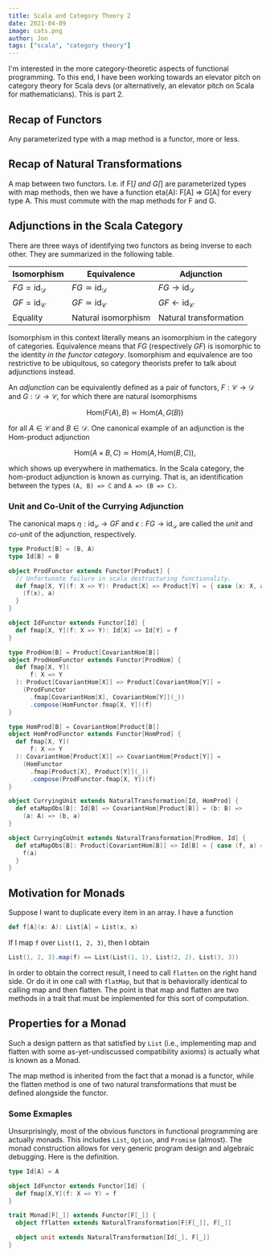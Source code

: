 ```yaml
---
title: Scala and Category Theory 2
date: 2021-04-09
image: cats.png
author: Jon
tags: ["scala", "category theory"]
---
```


I'm interested in the more category-theoretic aspects of functional programming.
To this end, I have been working towards an elevator pitch on category theory
for Scala devs (or alternatively, an elevator pitch on Scala for
mathematicians). This is part 2.

## Recap of Functors

Any parameterized type with a map method is a functor, more or less.

## Recap of Natural Transformations

A map between two functors. I.e. if F[_] and G[_] are parameterized types with
map methods, then we have a function eta(A): F[A] => G[A] for every type A.
This must commute with the map methods for F and G.

## Adjunctions in the Scala Category

There are three ways of identifying two functors as being inverse to each other.
They are summarized in the following table.

<center>

| Isomorphism                    | Equivalence                         | Adjunction                              |
| ------------------------------ | ----------------------------------- | --------------------------------------- |
| $FG = \text{id}_{\mathscr{D}}$ | $FG \simeq \text{id}_{\mathscr{D}}$ | $FG \to \text{id}_{\mathscr{D}}$        |
| $GF = \text{id}_{\mathscr{C}}$ | $GF \simeq \text{id}_{\mathscr{C}}$ | $GF \leftarrow \text{id}_{\mathscr{C}}$ |
| Equality                       | Natural isomorphism                 | Natural transformation                  |

</center>

Isomorphism in this context literally means an isomorphism in the category of
categories. Equivalence means that $FG$ (respectively $GF$) is isomorphic to
the identity _in the functor category_. Isomorphism and equivalence are too
restrictive to be ubiquitous, so category theorists prefer to talk about
adjunctions instead.

An _adjunction_ can be equivalently defined as a pair of functors,
$F:\mathscr{C}\to\mathscr{D}$ and $G:\mathscr{D}\to\mathscr{C}$, for which there
are natural isomorphisms

$$
\text{Hom}(F(A), B) \simeq \text{Hom}(A, G(B))
$$

for all $A\in\mathscr{C}$ and $B\in \mathscr{D}$. One canonical example of an
adjunction is the Hom-product adjunction

$$
\text{Hom}(A\times B, C) \simeq \text{Hom}(A, \text{Hom}(B, C)),
$$

which shows up everywhere in mathematics. In the Scala category, the hom-product
adjunction is known as currying. That is, an identification between the types
`(A, B) => C` and `A => (B => C)`.

### Unit and Co-Unit of the Currying Adjunction

The canonical maps $\eta:\text{id}_{\mathscr{C}} \to GF$ and $\epsilon:FG \to
\text{id}_{\mathscr{D}}$ are called the _unit_ and _co-unit_ of the adjunction,
respectively.

```scala
type Product[B] = (B, A)
type Id[B] = B

object ProdFunctor extends Functor[Product] {
  // Unfortunate failure in scala destructuring functionality.
  def fmap[X, Y](f: X => Y): Product[X] => Product[Y] = { case (x: X, a: A) =>
    (f(x), a)
  }
}

object IdFunctor extends Functor[Id] {
  def fmap[X, Y](f: X => Y): Id[X] => Id[Y] = f
}

type ProdHom[B] = Product[CovariantHom[B]]
object ProdHomFunctor extends Functor[ProdHom] {
  def fmap[X, Y](
      f: X => Y
  ): Product[CovariantHom[X]] => Product[CovariantHom[Y]] =
    (ProdFunctor
      .fmap[CovariantHom[X], CovariantHom[Y]](_))
      .compose(HomFunctor.fmap[X, Y])(f)
}

type HomProd[B] = CovariantHom[Product[B]]
object HomProdFunctor extends Functor[HomProd] {
  def fmap[X, Y](
      f: X => Y
  ): CovariantHom[Product[X]] => CovariantHom[Product[Y]] =
    (HomFunctor
      .fmap[Product[X], Product[Y]](_))
      .compose(ProdFunctor.fmap[X, Y])(f)
}

object CurryingUnit extends NaturalTransformation[Id, HomProd] {
  def etaMapObs[B]: Id[B] => CovariantHom[Product[B]] = (b: B) =>
    (a: A) => (b, a)
}

object CurryingCoUnit extends NaturalTransformation[ProdHom, Id] {
  def etaMapObs[B]: Product[CovariantHom[B]] => Id[B] = { case (f, a) =>
    f(a)
  }
}
```

## Motivation for Monads

Suppose I want to duplicate every item in an array. I have a function

```scala
def f[A](x: A): List[A] = List(x, x)
```

If I map `f` over `List(1, 2, 3)`, then I obtain

```scala
List(1, 2, 3).map(f) == List(List(1, 1), List(2, 2), List(3, 3))
```

In order to obtain the correct result, I need to call `flatten` on the right
hand side. Or do it in one call with `flatMap`, but that is behaviorally
identical to calling map and then flatten. The point is that map and flatten
are two methods in a trait that must be implemented for this sort of
computation.

## Properties for a Monad

Such a design pattern as that satisfied by `List` (i.e., implementing map and
flatten with some as-yet-undiscussed compatibility axioms) is actually what is
known as a Monad.

The map method is inherited from the fact that a monad is a functor, while the
flatten method is one of two natural transformations that must be defined
alongside the functor.

### Some Exmaples

Unsurprisingly, most of the obvious functors in functional programming are
actually monads. This includes `List`, `Option`, and `Promise` (almost). The
monad construction allows for very generic program design and algebraic
debugging. Here is the definition.

```scala
type Id[A] = A

object IdFunctor extends Functor[Id] {
  def fmap[X,Y](f: X => Y) = f
}

trait Monad[F[_]] extends Functor[F[_]] {
  object fflatten extends NaturalTransformation[F[F[_]], F[_]]

  object unit extends NaturalTransformation[Id[_], F[_]]
}
```
